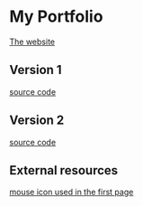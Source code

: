 # My Portfolio

[The website](https://guillaume-gomez.github.io/)

## Version 1

[source code ](https://github.com/guillaume-gomez/guillaume-gomez.github.io/releases/tag/1.0)

## Version 2

[source code ](https://github.com/guillaume-gomez/guillaume-gomez.github.io/releases/tag/2.0)

## External resources

[mouse icon used in the first page](https://www.flaticon.com/free-icon/macintosh-mouse_94223?term=apple%20mouse&page=1&position=23&page=1&position=23&related_id=94223&origin=tag)

